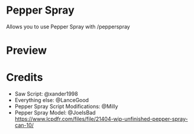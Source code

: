 
# Pepper Spray
Allows you to use Pepper Spray with /pepperspray
# Preview
# Credits
- Saw Script: @xander1998
- Everything else: @LanceGood
- Pepper Spray Script Modifications: @Milly
- Pepper Spray Model: @JoeIsBad
https://www.lcpdfr.com/files/file/21404-wip-unfinished-pepper-spray-can-10/
